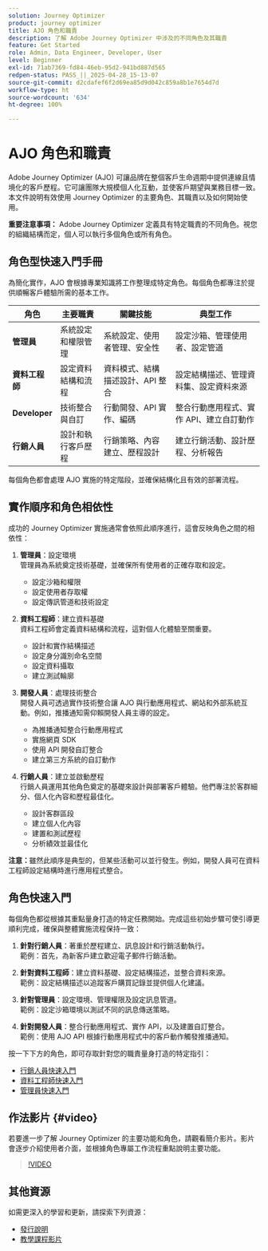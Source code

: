 ```yaml
---
solution: Journey Optimizer
product: journey optimizer
title: AJO 角色和職責
description: 了解 Adobe Journey Optimizer 中涉及的不同角色及其職責
feature: Get Started
role: Admin, Data Engineer, Developer, User
level: Beginner
exl-id: 71ab7369-fd84-46eb-95d2-941bd887d565
redpen-status: PASS_||_2025-04-28_15-13-07
source-git-commit: d2cdafef6f2d69ea85d9d042c859a8b1e7654d7d
workflow-type: ht
source-wordcount: '634'
ht-degree: 100%

---
```



# AJO 角色和職責

Adobe Journey Optimizer (AJO) 可讓品牌在整個客戶生命週期中提供連線且情境化的客戶歷程。它可讓團隊大規模個人化互動，並使客戶期望與業務目標一致。本文件說明有效使用 Journey Optimizer 的主要角色、其職責以及如何開始使用。

**重要注意事項：** Adobe Journey Optimizer 定義具有特定職責的不同角色。視您的組織結構而定，個人可以執行多個角色或所有角色。

## 角色型快速入門手冊

為簡化實作，AJO 會根據專業知識將工作整理成特定角色。每個角色都專注於提供順暢客戶體驗所需的基本工作。

| 角色 | 主要職責 | 關鍵技能 | 典型工作 |
|-------------------|----------------------------------|--------------------------------|-----------------------------------------------|
| **管理員** | 系統設定和權限管理 | 系統設定、使用者管理、安全性 | 設定沙箱、管理使用者、設定管道 |
| **資料工程師** | 設定資料結構和流程 | 資料模式、結構描述設計、API 整合 | 設定結構描述、管理資料集、設定資料來源 |
| **Developer** | 技術整合與自訂 | 行動開發、API 實作、編碼 | 整合行動應用程式、實作 API、建立自訂動作 |
| **行銷人員** | 設計和執行客戶歷程 | 行銷策略、內容建立、歷程設計 | 建立行銷活動、設計歷程、分析報告 |

每個角色都會處理 AJO 實施的特定階段，並確保結構化且有效的部署流程。

## 實作順序和角色相依性

成功的 Journey Optimizer 實施通常會依照此順序進行，這會反映角色之間的相依性：

1. **管理員**：設定環境\
   管理員為系統奠定技術基礎，並確保所有使用者的正確存取和設定。
   * 設定沙箱和權限
   * 設定使用者存取權
   * 設定傳訊管道和技術設定

2. **資料工程師**：建立資料基礎\
   資料工程師會定義資料結構和流程，這對個人化體驗至關重要。
   * 設計和實作結構描述
   * 設定身分識別命名空間
   * 設定資料攝取
   * 建立測試輪廓

3. **開發人員**：處理技術整合\
   開發人員可透過實作技術整合讓 AJO 與行動應用程式、網站和外部系統互動。例如，推播通知需仰賴開發人員主導的設定。
   * 為推播通知整合行動應用程式
   * 實施網頁 SDK
   * 使用 API 開發自訂整合
   * 建立第三方系統的自訂動作

4. **行銷人員**：建立並啟動歷程\
   行銷人員運用其他角色奠定的基礎來設計與部署客戶體驗。他們專注於客群細分、個人化內容和歷程最佳化。
   * 設計客群區段
   * 建立個人化內容
   * 建置和測試歷程
   * 分析績效並最佳化

**注意：**&#x200B;雖然此順序是典型的，但某些活動可以並行發生。例如，開發人員可在資料工程師設定結構時進行應用程式整合。

## 角色快速入門

每個角色都從根據其重點量身打造的特定任務開始。完成這些初始步驟可使引導更順利完成，確保與整體實施流程保持一致：

1. **針對行銷人員**：著重於歷程建立、訊息設計和行銷活動執行。\
   範例：首先，為新客戶建立歡迎電子郵件行銷活動。

2. **針對資料工程師**：建立資料基礎、設定結構描述，並整合資料來源。\
   範例：設定結構描述以追蹤客戶購買記錄並提供個人化建議。

3. **針對管理員**：設定環境、管理權限及設定訊息管道。\
   範例：設定沙箱環境以測試不同的訊息傳送策略。

4. **針對開發人員**：整合行動應用程式、實作 API，以及建置自訂整合。\
   範例：使用 AJO API 根據行動應用程式中的客戶動作觸發推播通知。

按一下下方的角色，即可存取針對您的職責量身打造的特定指引：

* [行銷人員快速入門](path/marketer.md)
* [資料工程師快速入門](path/data-engineer.md)
* [管理員快速入門](path/administrator.md)

## 作法影片 {#video}

若要進一步了解 Journey Optimizer 的主要功能和角色，請觀看簡介影片。影片會逐步介紹使用者介面，並根據角色專屬工作流程重點說明主要功能。

>[!VIDEO](https://video.tv.adobe.com/v/3430323?quality=12&captions=chi_hant)

## 其他資源

如需更深入的學習和更新，請探索下列資源：
* [發行說明](https://experienceleague.adobe.com/zh-hant/docs/journey-optimizer/using/whats-new/release-notes)
* [教學課程影片](https://experienceleague.adobe.com/docs/journey-optimizer-learn/tutorials/overview.html?lang=zh-Hant)